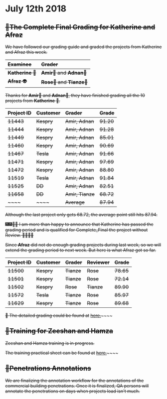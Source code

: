 # July 12th 2018

## ~~💯The Complete Final Grading for Katherine and Afraz~~

~~We have followed our grading guide and graded the projects from Katherine and Afraz this week.~~

| ~~Examinee~~ | ~~Grader~~ |
| :--- | :--- |
| ~~**Katherine**  👧~~ | ~~**Amir**🧔 and **Adnan**👨‍~~ |
| ~~**Afraz** 👽~~ | ~~**Rose**👩 and **Tianze**🧑~~ |

~~Thanks for **Amir**🧔 and **Adnan**👨‍, they have finished grading all the 10 projects from **Katherine** 👧.~~

| ~~Project ID~~ | ~~Customer~~ | ~~Grader~~ | ~~Grade~~ |
| :--- | :--- | :--- | :--- |
| ~~11443~~ | ~~Kespry~~ | ~~Amir, Adnan~~ | ~~91.20~~ |
| ~~11444~~ | ~~Kespry~~ | ~~Amir, Adnan~~ | ~~91.28~~ |
| ~~11449~~ | ~~Kespry~~ | ~~Amir, Adnan~~ | ~~85.01~~ |
| ~~11460~~ | ~~Kespry~~ | ~~Amir, Adnan~~ | ~~90.69~~ |
| ~~11467~~ | ~~Tesla~~ | ~~Amir, Adnan~~ | ~~91.66~~ |
| ~~11471~~ | ~~Kespry~~ | ~~Amir, Adnan~~ | ~~97.69~~ |
| ~~11472~~ | ~~Kespry~~ | ~~Amir, Adnan~~ | ~~88.80~~ |
| ~~11519~~ | ~~Tesla~~ | ~~Amir, Adnan~~ | ~~91.84~~ |
| ~~11525~~ | ~~DD~~ | ~~Amir, Adnan~~ | ~~82.51~~ |
| ~~11658~~ | ~~DD~~ | ~~Amir, Tianze~~ | ~~68.72~~ |
| ~~~~ | ~~~~ | ~~Average~~ | ~~87.94~~ |

~~Although the last project only gets 68.72, the average point still hits 87.94.~~

~~🎆🎆🎇🎇 I am more than happy to announce that Katherine has passed the grading period and is qualified for Complete\_Final the project without Review. 🎉🎉🎊🎊~~

~~Since **Afraz** did not do enough grading projects during last week, so we will extend the grading period to next week. But here is what Afraz got so far.~~

| ~~Project ID~~ | ~~Customer~~ | ~~Grader~~ | ~~Reviewer~~ | ~~Grade~~ |
| :--- | :--- | :--- | :--- | :--- |
| ~~11500~~ | ~~Kespry~~ | ~~Tianze~~ | ~~Rose~~ | ~~78.65~~ |
| ~~11501~~ | ~~Kespry~~ | ~~Tianze~~ | ~~Rose~~ | ~~72.14~~ |
| ~~11502~~ | ~~Kespry~~ | ~~Rose~~ | ~~Tianze~~ | ~~89.90~~ |
| ~~11572~~ | ~~Tesla~~ | ~~Tianze~~ | ~~Rose~~ | ~~85.97~~ |
| ~~11629~~ | ~~Kespry~~ | ~~Tianze~~ | ~~Rose~~ | ~~89.68~~ |

~~📑 The detailed grading could be found at~~ [~~here.~~](https://docs.google.com/spreadsheets/d/18hYex09FSQzJUyOKFiIXiJkYAuo9PdqV6dYNS7FKaBQ/edit?usp=sharing)~~~~

## ~~🏫Training for Zeeshan and Hamza~~

~~Zeeshan and Hamza training is in progress.~~

~~The training practical sheet can be found at~~ [~~here.~~](https://docs.google.com/spreadsheets/d/10FBFwuX2iVCXaUvKzZs4FcbPDx8bv2u2bvVMMIZf69I/edit#gid=603049493)~~~~

## 

## ~~📐Penetrations Annotations~~

~~We are finalizing the annotation workflow for the annotations of the commercial building penetrations. Once it is finalized, QA persons will annotate the penetrations on days when projects load isn't much.~~

